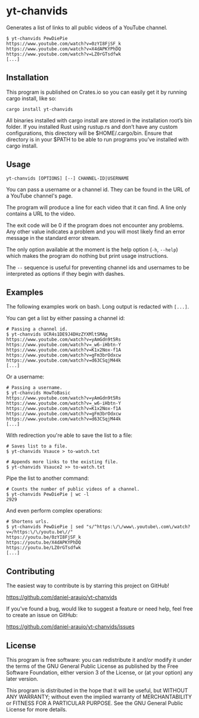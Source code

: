 # yt-chanvids

Generates a list of links to all public videos of a YouTube channel.

```
$ yt-chanvids PewDiePie
https://www.youtube.com/watch?v=0zYI8FjSF_k
https://www.youtube.com/watch?v=X4dAPKYPhDQ
https://www.youtube.com/watch?v=LZ0rGTsdfwk
[...]
```


## Installation

This program is published on Crates.io so you can easily get it by running cargo
install, like so:

```
cargo install yt-chanvids
```

All binaries installed with cargo install are stored in the installation root’s
bin folder. If you installed Rust using rustup.rs and don’t have any custom
configurations, this directory will be $HOME/.cargo/bin. Ensure that directory
is in your $PATH to be able to run programs you’ve installed with cargo install.


## Usage

```
yt-chanvids [OPTIONS] [--] CHANNEL-ID|USERNAME
```

You can pass a username or a channel id. They can be found in the URL of a
YouTube channel's page.

The program will produce a line for each video that it can find. A line only contains a URL to the video.

The exit code will be 0 if the program does not encounter any problems. Any
other value indicates a problem and you will most likely find an error message
in the standard error stream.

The only option available at the moment is the help option (`-h`, `--help`)
which makes the program do nothing but print usage instructions.

The `--` sequence is useful for preventing channel ids and usernames to be
interpreted as options if they begin with dashes.


## Examples

The following examples work on bash. Long output is redacted with
`[...]`.

You can get a list by either passing a channel id:

```
# Passing a channel id.
$ yt-chanvids UCR4s1DE9J4DHzZYXMltSMAg
https://www.youtube.com/watch?v=yAmGdn9t5Rs
https://www.youtube.com/watch?v=_w6-iHbtn-Y
https://www.youtube.com/watch?v=K1x2Nox-f1A
https://www.youtube.com/watch?v=gFm3brOdxcw
https://www.youtube.com/watch?v=d63CSqjM44k
[...]
```

Or a username:

```
# Passing a username.
$ yt-chanvids HowToBasic
https://www.youtube.com/watch?v=yAmGdn9t5Rs
https://www.youtube.com/watch?v=_w6-iHbtn-Y
https://www.youtube.com/watch?v=K1x2Nox-f1A
https://www.youtube.com/watch?v=gFm3brOdxcw
https://www.youtube.com/watch?v=d63CSqjM44k
[...]
```

With redirection you're able to save the list to a file:

```
# Saves list to a file.
$ yt-chanvids Vsauce > to-watch.txt

# Appends more links to the existing file.
$ yt-chanvids Vsauce2 >> to-watch.txt
```

Pipe the list to another command:

```
# Counts the number of public videos of a channel.
$ yt-chanvids PewDiePie | wc -l
2929
```

And even perform complex operations:

```
# Shortens urls.
$ yt-chanvids PewDiePie | sed "s/^https:\/\/www\.youtube\.com\/watch?v=/https:\/\/youtu.be\//"
https://youtu.be/0zYI8FjSF_k
https://youtu.be/X4dAPKYPhDQ
https://youtu.be/LZ0rGTsdfwk
[...]
```


## Contributing

The easiest way to contribute is by starring this project on GitHub!

https://github.com/daniel-araujo/yt-chanvids

If you've found a bug, would like to suggest a feature or need help, feel free
to create an issue on GitHub:

https://github.com/daniel-araujo/yt-chanvids/issues


## License

This program is free software: you can redistribute it and/or modify it under
the terms of the GNU General Public License as published by the Free Software
Foundation, either version 3 of the License, or (at your option) any later
version.

This program is distributed in the hope that it will be useful, but WITHOUT
ANY WARRANTY; without even the implied warranty of MERCHANTABILITY or FITNESS
FOR A PARTICULAR PURPOSE. See the GNU General Public License for more details.

[Rust]: https://www.rust-lang.org
[Cargo]: https://crates.io
